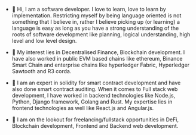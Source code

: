 - 👋 Hi, I am a software developer. I love to learn, love to learn by implementation. Restricting myself by being language oriented is not something that I believe in, rather I believe picking up (or learning) a language is easy as long as you have a strong understanding of the roots of software development like planning, logical understanding, high level and low level design.

- 👀 My interest lies in Decentralised Finance, Blockchain development. I have also worked in public EVM based chains like ethereum, Binance Smart Chain and enterprise chains like hyperledger Fabric, Hyperledger Sawtooth and R3 corda.

- 🌱 I am an expert in solidity for smart contract development and have also done smart contract auditing.
When it comes to Full stack web development, I have worked in backend technologies like Node.js, Python, Django framework, Golang and Rust. My expertise lies in frontend technologies as well like React.js and Angular.js.

- 💞️ I am on the lookout for freelancing/fullstack opportunities in DeFi, Blockchain development, Frontend and Backend web development.

<!---
UrAvgDeveloper/UrAvgDeveloper is a ✨ special ✨ repository because its `README.md` (this file) appears on your GitHub profile.
You can click the Preview link to take a look at your changes.
--->
